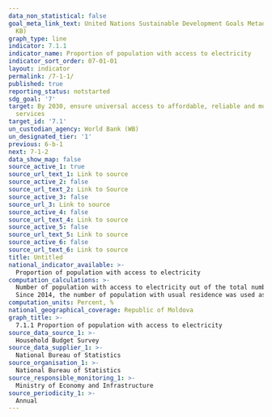 ```yaml
---
data_non_statistical: false
goal_meta_link_text: United Nations Sustainable Development Goals Metadata (PDF 212
  KB)
graph_type: line
indicator: 7.1.1
indicator_name: Proportion of population with access to electricity
indicator_sort_order: 07-01-01
layout: indicator
permalink: /7-1-1/
published: true
reporting_status: notstarted
sdg_goal: '7'
target: By 2030, ensure universal access to affordable, reliable and modern energy
  services
target_id: '7.1'
un_custodian_agency: World Bank (WB)
un_designated_tier: '1'
previous: 6-b-1
next: 7-1-2
data_show_map: false
source_active_1: true
source_url_text_1: Link to source
source_active_2: false
source_url_text_2: Link to Source
source_active_3: false
source_url_3: Link to source
source_active_4: false
source_url_text_4: Link to source
source_active_5: false
source_url_text_5: Link to source
source_active_6: false
source_url_text_6: Link to source
title: Untitled
national_indicator_available: >-
  Proportion of population with access to electricity
computation_calculations: >-
  Number of population with access to electricity out of the total number of population, multiplied by 100.<br> 
  Since 2014, the number of population with usual residence was used as basis for estimating the indicators.
computation_units: Percent, %
national_geographical_coverage: Republic of Moldova
graph_title: >-
  7.1.1 Proportion of population with access to electricity 
source_data_source_1: >-
  Household Budget Survey 
source_data_supplier_1: >-
  National Bureau of Statistics
source_organisation_1: >-
  National Bureau of Statistics
source_responsible_monitoring_1: >-
  Ministry of Economy and Infrastructure
source_periodicity_1: >-
  Annual
---
```

